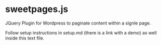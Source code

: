 # sweetpages.js
JQuery Plugin for Wordpress to paginate content within a signle page.

Follow setup instructions in setup.md (there is a link with a demo) as well inside this text file.